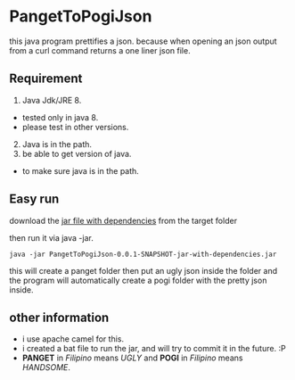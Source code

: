 # PangetToPogiJson
this java program prettifies a json.
because when opening an json output from a curl command returns a one liner json file.

## Requirement
1. Java Jdk/JRE 8.
+ tested only in java 8.
+ please test in other versions.
2. Java is in the path.
3. be able to get version of java.
+ to make sure java is in the path.

## Easy run

download the [jar file with dependencies](PangetToPogiJson-0.0.1-SNAPSHOT-jar-with-dependencies.jar) from the target folder

then run it via java -jar.

```
java -jar PangetToPogiJson-0.0.1-SNAPSHOT-jar-with-dependencies.jar
```
this will create a panget folder then put an ugly json inside the folder and the program will automatically create a pogi folder with the pretty json inside.

## other information
+ i use apache camel for this.
+ i created a bat file to run the jar, and will try to commit it in the future. :P
+ **PANGET** in _Filipino_ means *UGLY* and **POGI** in _Filipino_ means *HANDSOME*.
